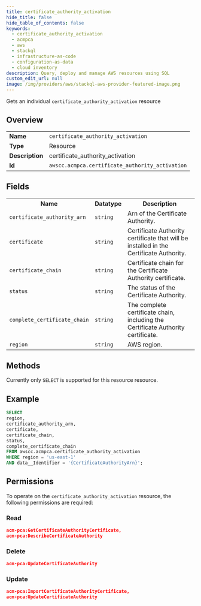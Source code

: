 ```yaml
---
title: certificate_authority_activation
hide_title: false
hide_table_of_contents: false
keywords:
  - certificate_authority_activation
  - acmpca
  - aws
  - stackql
  - infrastructure-as-code
  - configuration-as-data
  - cloud inventory
description: Query, deploy and manage AWS resources using SQL
custom_edit_url: null
image: /img/providers/aws/stackql-aws-provider-featured-image.png
---
```

Gets an individual <code>certificate_authority_activation</code> resource

## Overview
<table><tbody>
<tr><td><b>Name</b></td><td><code>certificate_authority_activation</code></td></tr>
<tr><td><b>Type</b></td><td>Resource</td></tr>
<tr><td><b>Description</b></td><td>certificate_authority_activation</td></tr>
<tr><td><b>Id</b></td><td><code>awscc.acmpca.certificate_authority_activation</code></td></tr>
</tbody></table>

## Fields
<table><tbody>
<tr><th>Name</th><th>Datatype</th><th>Description</th></tr>
<tr><td><code>certificate_authority_arn</code></td><td><code>string</code></td><td>Arn of the Certificate Authority.</td></tr>
<tr><td><code>certificate</code></td><td><code>string</code></td><td>Certificate Authority certificate that will be installed in the Certificate Authority.</td></tr>
<tr><td><code>certificate_chain</code></td><td><code>string</code></td><td>Certificate chain for the Certificate Authority certificate.</td></tr>
<tr><td><code>status</code></td><td><code>string</code></td><td>The status of the Certificate Authority.</td></tr>
<tr><td><code>complete_certificate_chain</code></td><td><code>string</code></td><td>The complete certificate chain, including the Certificate Authority certificate.</td></tr>
<tr><td><code>region</code></td><td><code>string</code></td><td>AWS region.</td></tr>

</tbody></table>

## Methods
Currently only <code>SELECT</code> is supported for this resource resource.

## Example
```sql
SELECT
region,
certificate_authority_arn,
certificate,
certificate_chain,
status,
complete_certificate_chain
FROM awscc.acmpca.certificate_authority_activation
WHERE region = 'us-east-1'
AND data__Identifier = '{CertificateAuthorityArn}';
```

## Permissions

To operate on the <code>certificate_authority_activation</code> resource, the following permissions are required:

### Read
```json
acm-pca:GetCertificateAuthorityCertificate,
acm-pca:DescribeCertificateAuthority
```

### Delete
```json
acm-pca:UpdateCertificateAuthority
```

### Update
```json
acm-pca:ImportCertificateAuthorityCertificate,
acm-pca:UpdateCertificateAuthority
```


